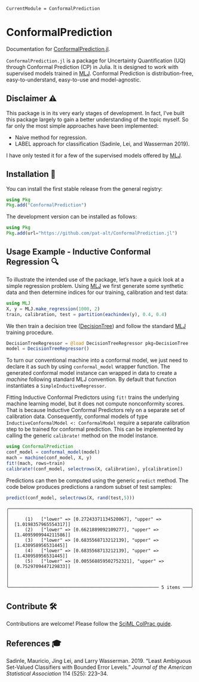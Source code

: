 
``` @meta
CurrentModule = ConformalPrediction
```

# ConformalPrediction

Documentation for [ConformalPrediction.jl](https://github.com/pat-alt/ConformalPrediction.jl).

`ConformalPrediction.jl` is a package for Uncertainty Quantification (UQ) through Conformal Prediction (CP) in Julia. It is designed to work with supervised models trained in [MLJ](https://alan-turing-institute.github.io/MLJ.jl/dev/). Conformal Prediction is distribution-free, easy-to-understand, easy-to-use and model-agnostic.

## Disclaimer ⚠️

This package is in its very early stages of development. In fact, I’ve built this package largely to gain a better understanding of the topic myself. So far only the most simple approaches have been implemented:

- Naive method for regression.
- LABEL approach for classification (Sadinle, Lei, and Wasserman 2019).

I have only tested it for a few of the supervised models offered by [MLJ](https://alan-turing-institute.github.io/MLJ.jl/dev/).

## Installation 🚩

You can install the first stable release from the general registry:

``` julia
using Pkg
Pkg.add("ConformalPrediction")
```

The development version can be installed as follows:

``` julia
using Pkg
Pkg.add(url="https://github.com/pat-alt/ConformalPrediction.jl")
```

## Usage Example - Inductive Conformal Regression 🔍

To illustrate the intended use of the package, let’s have a quick look at a simple regression problem. Using [MLJ](https://alan-turing-institute.github.io/MLJ.jl/dev/) we first generate some synthetic data and then determine indices for our training, calibration and test data:

``` julia
using MLJ
X, y = MLJ.make_regression(1000, 2)
train, calibration, test = partition(eachindex(y), 0.4, 0.4)
```

We then train a decision tree ([DecisionTree](https://github.com/Evovest/DecisionTree.jl)) and follow the standard [MLJ](https://alan-turing-institute.github.io/MLJ.jl/dev/) training procedure.

``` julia
DecisionTreeRegressor = @load DecisionTreeRegressor pkg=DecisionTree
model = DecisionTreeRegressor() 
```

To turn our conventional machine into a conformal model, we just need to declare it as such by using `conformal_model` wrapper function. The generated conformal model instance can wrapped in data to create a *machine* following standard MLJ convention. By default that function instantiates a `SimpleInductiveRegressor`.

Fitting Inductive Conformal Predictors using `fit!` trains the underlying machine learning model, but it does not compute nonconformity scores. That is because Inductive Conformal Predictors rely on a separate set of calibration data. Consequently, conformal models of type `InductiveConformalModel <: ConformalModel` require a separate calibration step to be trained for conformal prediction. This can be implemented by calling the generic `calibrate!` method on the model instance.

``` julia
using ConformalPrediction
conf_model = conformal_model(model)
mach = machine(conf_model, X, y)
fit!(mach, rows=train)
calibrate!(conf_model, selectrows(X, calibration), y[calibration])
```

Predictions can then be computed using the generic `predict` method. The code below produces predictions a random subset of test samples:

``` julia
predict(conf_model, selectrows(X, rand(test,5)))
```

    ╭────────────────────────────────────────────────────────────────────╮
    │                                                                    │
    │      (1)   ["lower" => [0.27243371134520067], "upper" =>           │
    │  [1.0198357965554317]]                                             │
    │      (2)   ["lower" => [0.6621889092109277], "upper" =>            │
    │  [1.4095909944211586]]                                             │
    │      (3)   ["lower" => [0.6835568713212139], "upper" =>            │
    │  [1.430958956531445]]                                              │
    │      (4)   ["lower" => [0.6835568713212139], "upper" =>            │
    │  [1.430958956531445]]                                              │
    │      (5)   ["lower" => [0.005568859502752321], "upper" =>          │
    │  [0.7529709447129833]]                                             │
    │                                                                    │
    │                                                                    │
    │                                                                    │
    ╰──────────────────────────────────────────────────────── 5 items ───╯

## Contribute 🛠

Contributions are welcome! Please follow the [SciML ColPrac guide](https://github.com/SciML/ColPrac).

## References 🎓

Sadinle, Mauricio, Jing Lei, and Larry Wasserman. 2019. “Least Ambiguous Set-Valued Classifiers with Bounded Error Levels.” *Journal of the American Statistical Association* 114 (525): 223–34.
